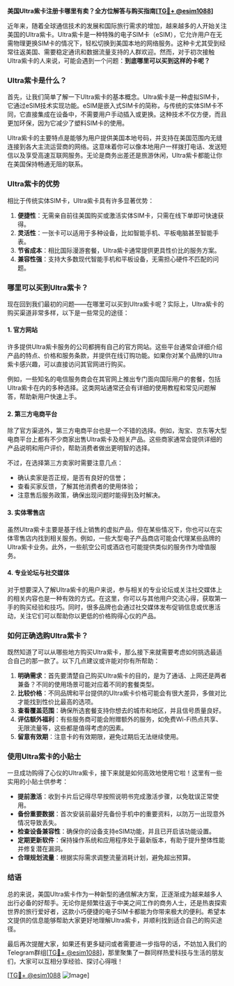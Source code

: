 **美国Ultra紫卡注册卡哪里有卖？全方位解答与购买指南[[TG💪+ @esim1088](https://t.me/s/esim1088)]**

近年来，随着全球通信技术的发展和国际旅行需求的增加，越来越多的人开始关注美国的Ultra紫卡。Ultra紫卡是一种特殊的电子SIM卡（eSIM），它允许用户在无需物理更换SIM卡的情况下，轻松切换到美国本地的网络服务。这种卡尤其受到经常往返美国、需要稳定通讯和数据流量支持的人群欢迎。然而，对于初次接触Ultra紫卡的人来说，可能会遇到一个问题：**到底哪里可以买到这样的卡呢？**

### Ultra紫卡是什么？

首先，让我们简单了解一下Ultra紫卡的基本概念。Ultra紫卡是一种虚拟SIM卡，它通过eSIM技术实现功能。eSIM是嵌入式SIM卡的简称，与传统的实体SIM卡不同，它直接集成在设备中，不需要用户手动插入或更换。这种技术不仅方便，而且更加环保，因为它减少了塑料SIM卡的使用。

Ultra紫卡的主要特点是能够为用户提供美国本地号码，并支持在美国范围内无缝连接到各大主流运营商的网络。这意味着你可以像本地用户一样拨打电话、发送短信以及享受高速互联网服务。无论是商务出差还是旅游休闲，Ultra紫卡都能让你在美国保持畅通无阻的联系。

### Ultra紫卡的优势

相比于传统实体SIM卡，Ultra紫卡具有许多显著优势：

1. **便捷性**：无需亲自前往美国购买或激活实体SIM卡，只需在线下单即可快速获得。
2. **灵活性**：一张卡可以适用于多种设备，比如智能手机、平板电脑甚至智能手表。
3. **节省成本**：相比国际漫游套餐，Ultra紫卡通常提供更具性价比的服务方案。
4. **兼容性强**：支持大多数现代智能手机和平板设备，无需担心硬件不匹配的问题。

### 哪里可以买到Ultra紫卡？

现在回到我们最初的问题——在哪里可以买到Ultra紫卡呢？实际上，Ultra紫卡的购买渠道非常多样，以下是一些常见的途径：

#### 1. 官方网站

许多提供Ultra紫卡服务的公司都拥有自己的官方网站。这些平台通常会详细介绍产品的特点、价格和服务条款，并提供在线订购功能。如果你对某个品牌的Ultra紫卡感兴趣，可以直接访问其官网进行购买。

例如，一些知名的电信服务商会在其官网上推出专门面向国际用户的套餐，包括Ultra紫卡在内的多种选择。这类网站通常还会有详细的使用教程和常见问题解答，帮助新用户快速上手。

#### 2. 第三方电商平台

除了官方渠道外，第三方电商平台也是一个不错的选择。例如，淘宝、京东等大型电商平台上都有不少商家出售Ultra紫卡及相关产品。这些商家通常会提供详细的产品说明和用户评价，帮助消费者做出更明智的选择。

不过，在选择第三方卖家时需要注意几点：
- 确认卖家是否正规，是否有良好的信誉；
- 查看买家反馈，了解其他消费者的使用体验；
- 注意售后服务政策，确保出现问题时能得到及时解决。

#### 3. 实体零售店

虽然Ultra紫卡主要是基于线上销售的虚拟产品，但在某些情况下，你也可以在实体零售店内找到相关服务。例如，一些大型电子产品商店可能会代理某些品牌的Ultra紫卡业务。此外，一些航空公司或酒店也可能提供类似的服务作为增值服务。

#### 4. 专业论坛与社交媒体

对于想要深入了解Ultra紫卡的用户来说，参与相关的专业论坛或关注社交媒体上的相关内容也是一种有效的方式。在这里，你可以与其他用户交流心得，获取第一手的购买经验和技巧。同时，很多品牌也会通过社交媒体发布促销信息或优惠活动，关注它们可以帮助你以更低的价格购得心仪的产品。

### 如何正确选购Ultra紫卡？

既然知道了可以从哪些地方购买Ultra紫卡，那么接下来就需要考虑如何挑选最适合自己的那一款了。以下几点建议或许能对你有所帮助：

1. **明确需求**：首先要清楚自己购买Ultra紫卡的目的，是为了通话、上网还是两者兼备？不同的使用场景可能对应着不同的套餐类型。
2. **比较价格**：不同品牌和平台提供的Ultra紫卡价格可能会有很大差异，多做对比才能找到性价比最高的选项。
3. **查看覆盖范围**：确保所选套餐支持你想去的城市和地区，并且信号质量良好。
4. **评估额外福利**：有些服务商可能会附赠额外的服务，如免费Wi-Fi热点共享、无限流量等，这些都是值得考虑的因素。
5. **留意有效期**：注意卡的有效期限，避免过期后无法继续使用。

### 使用Ultra紫卡的小贴士

一旦成功购得了心仪的Ultra紫卡，接下来就是如何高效地使用它啦！这里有一些实用的小贴士供参考：

- **提前激活**：收到卡片后记得尽早按照说明书完成激活步骤，以免耽误正常使用。
- **备份重要数据**：首次安装前最好先备份手机中的重要资料，以防万一出现意外情况导致丢失。
- **检查设备兼容性**：确保你的设备支持eSIM功能，并且已开启该功能设置。
- **定期更新软件**：保持操作系统和应用程序处于最新版本，有助于提升整体性能并修复潜在漏洞。
- **合理规划流量**：根据实际需求调整流量消耗计划，避免超出预算。

### 结语

总的来说，美国Ultra紫卡作为一种新型的通信解决方案，正逐渐成为越来越多人出行必备的好帮手。无论你是频繁往返于中美之间工作的商务人士，还是热衷探索世界的旅行爱好者，这款小巧便捷的电子SIM卡都能为你带来极大的便利。希望本文提供的信息能够帮助大家更好地理解Ultra紫卡，并顺利找到适合自己的购买途径。

最后再次提醒大家，如果还有更多疑问或者需要进一步指导的话，不妨加入我们的Telegram群组[[TG💪+ @esim1088](https://t.me/s/esim1088)]，那里聚集了一群同样热爱科技与生活的朋友们，大家可以互相分享经验、探讨心得哦！

[[TG💪+ @esim1088](https://t.me/s/esim1088) ![Image](https://i.postimg.cc/4NQfJmqS/Snipaste-2025-05-13-00-14-12.png)]